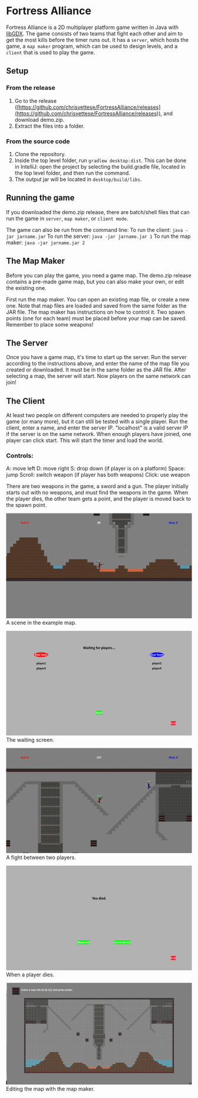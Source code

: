 # Fortress Alliance
Fortress Alliance is a 2D multiplayer platform game written in Java with [libGDX](https://libgdx.badlogicgames.com/). The game consists of two teams that fight each other and aim to get the most kills before the timer runs out. It has a `server`, which hosts the game, a `map maker` program, which can be used to design levels, and a `client` that is used to play the game.

## Setup
### From the release
 1. Go to the release ([https://github.com/chrisvettese/FortressAlliance/releases](https://github.com/chrisvettese/FortressAlliance/releases)), and download demo.zip.
 2. Extract the files into a folder.
 ### From the source code
 1. Clone the repository.
 2. Inside the top level folder, run `gradlew desktop:dist`. This can be done in IntelliJ: open the project by selecting the build.gradle file, located in the top level folder, and then run the command.
 3. The output jar will be located in `desktop/build/libs`.
 ## Running the game
 If you downloaded the demo.zip release, there are batch/shell files that can run the game in `server`, `map maker`, or `client mode`.
 
 The game can also be run from the command line:
 To run the client: `java -jar jarname.jar`
 To run the server: `java -jar jarname.jar 1`
 To run the map maker: `java -jar jarname.jar 2`
## The Map Maker
Before you can play the game, you need a game map. The demo.zip release contains a pre-made game map, but you can also make your own, or edit the existing one.

First run the map maker. You can open an existing map file, or create a new one. Note that map files are loaded and saved from the same folder as the JAR file. The map maker has instructions on how to control it. Two spawn points (one for each team) must be placed before your map can be saved. Remember to place some weapons!

## The Server
Once you have a game map, it's time to start up the server. Run the server according to the instructions above, and enter the name of the map file you created or downloaded. It must be in the same folder as the JAR file. After selecting a map, the server will start. Now players on the same network can join!

## The Client
At least two people on different computers are needed to properly play the game (or many more), but it can still be tested with a single player. Run the client, enter a name, and enter the server IP. "localhost" is a valid server IP if the server is on the same network. When enough players have joined, one player can click start. This will start the timer and load the world.
### Controls:
A: move left
D: move right
S: drop down (if player is on a platform)
Space: jump
Scroll: switch weapon (if player has both weapons)
Click: use weapon

There are two weapons in the game, a sword and a gun. The player initially starts out with no weapons, and must find the weapons in the game. When the player dies, the other team gets a point, and the player is moved back to the spawn point.

![A scene in the example map.](https://raw.githubusercontent.com/chrisvettese/FortressAlliance/master/i1.png)
A scene in the example map.

![The waiting screen.](https://raw.githubusercontent.com/chrisvettese/FortressAlliance/master/i2.png)
The waiting screen.

![A fight between two players.](https://raw.githubusercontent.com/chrisvettese/FortressAlliance/master/i3.png)
A fight between two players.

![When a player dies.](https://raw.githubusercontent.com/chrisvettese/FortressAlliance/master/i4.png)
When a player dies.

![Editing the map with the map maker.](https://raw.githubusercontent.com/chrisvettese/FortressAlliance/master/i5.png)
Editing the map with the map maker.
